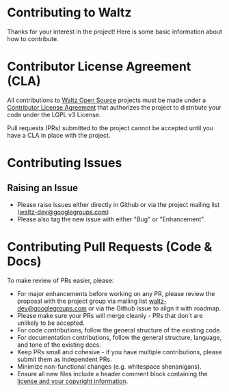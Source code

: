 # Contributing to Waltz
Thanks for your interest in the project! Here is some basic information about how to contribute.
 
# Contributor License Agreement (CLA)
All contributions to [Waltz Open Source](http://www.waltz-technology.com/) projects must be made under a [Contributor License Agreement](https://github.com/khartec/waltz/blob/master/ccla.pdf) that authorizes the project to distribute your code under the LGPL v3 License. 
 
Pull requests (PRs) submitted to the project cannot be accepted until you have a CLA in place with the project.
 
# Contributing Issues
 
## Raising an Issue
* Please raise issues either directly in Github or via the project mailing list (waltz-dev@googlegroups.com)
* Please also tag the new issue with either "Bug" or "Enhancement".
 
# Contributing Pull Requests (Code & Docs)
To make review of PRs easier, please:
 
 * For major enhancements before working on any PR, please review the proposal with the project group via mailing list <waltz-dev@googlegroups.com> or via the Github issue to align it with roadmap.
 * Please make sure your PRs will merge cleanly - PRs that don't are unlikely to be accepted.
 * For code contributions, follow the general structure of the existing code.
 * For documentation contributions, follow the general structure, language, and tone of the existing docs.
 * Keep PRs small and cohesive - if you have multiple contributions, please submit them as independent PRs.
 * Minimize non-functional changes (e.g. whitespace shenanigans).
 * Ensure all new files include a header comment block containing the [license and your copyright information](https://github.com/khartec/waltz/blob/master/NOTICE.md).

 
